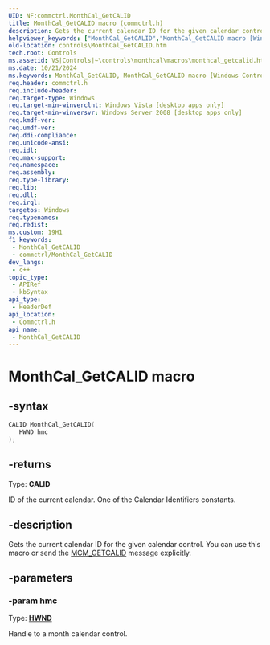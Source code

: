 ```yaml
---
UID: NF:commctrl.MonthCal_GetCALID
title: MonthCal_GetCALID macro (commctrl.h)
description: Gets the current calendar ID for the given calendar control. You can use this macro or send the MCM_GETCALID message explicitly.
helpviewer_keywords: ["MonthCal_GetCALID","MonthCal_GetCALID macro [Windows Controls]","_shell_MonthCal_GetCALID","_shell_MonthCal_GetCALID_cpp","commctrl/MonthCal_GetCALID","controls.MonthCal_GetCALID","controls._shell_MonthCal_GetCALID"]
old-location: controls\MonthCal_GetCALID.htm
tech.root: Controls
ms.assetid: VS|Controls|~\controls\monthcal\macros\monthcal_getcalid.htm
ms.date: 10/21/2024
ms.keywords: MonthCal_GetCALID, MonthCal_GetCALID macro [Windows Controls], _shell_MonthCal_GetCALID, _shell_MonthCal_GetCALID_cpp, commctrl/MonthCal_GetCALID, controls.MonthCal_GetCALID, controls._shell_MonthCal_GetCALID
req.header: commctrl.h
req.include-header: 
req.target-type: Windows
req.target-min-winverclnt: Windows Vista [desktop apps only]
req.target-min-winversvr: Windows Server 2008 [desktop apps only]
req.kmdf-ver: 
req.umdf-ver: 
req.ddi-compliance: 
req.unicode-ansi: 
req.idl: 
req.max-support: 
req.namespace: 
req.assembly: 
req.type-library: 
req.lib: 
req.dll: 
req.irql: 
targetos: Windows
req.typenames: 
req.redist: 
ms.custom: 19H1
f1_keywords:
 - MonthCal_GetCALID
 - commctrl/MonthCal_GetCALID
dev_langs:
 - c++
topic_type:
 - APIRef
 - kbSyntax
api_type:
 - HeaderDef
api_location:
 - Commctrl.h
api_name:
 - MonthCal_GetCALID
---
```


# MonthCal_GetCALID macro

## -syntax

```cpp
CALID MonthCal_GetCALID(
   HWND hmc
);
```

## -returns

Type: **CALID**

ID of the current calendar. One of the Calendar Identifiers constants.


## -description

Gets the current calendar ID for the given calendar control. You can use this macro or send the <a href="/windows/desktop/Controls/mcm-getcalid">MCM_GETCALID</a> message explicitly.

## -parameters

### -param hmc

Type: <b><a href="/windows/desktop/WinProg/windows-data-types">HWND</a></b>

Handle to a month calendar control.
